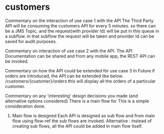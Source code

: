# customers
 
Commentary on the interaction of use case 1 with the API
The Third Party API will be consuming the customers API for every 5 minutes. so there can be a JMS Topic, and the request(with provider Id) will be put in this queue in a subflow. in that subflow the request will be taken and provider Id can be saved for audit purposes.
 
 Commentary on interaction of use case 2 with the API.
The API Documentation can be shared and from any mobile app, the REST API can be invoked.

 Commentary on how the API could be extended for use case 3
In Future if orders are introduced, the API can be extended like below.
/customers/{customer}/orders
this will display all the orders of a particular customer.

 Commentary on any 'interesting' design decisions you made (and alternative options considered)
There is a main flow for This is a simple consideration done.
1) Main flow is designed
	Each API is designed as sub flow and from main flow using flow-ref the sub flows are invoked.
Alternative :
instead of creating sub flows, all the API could be added in main flow itself.
